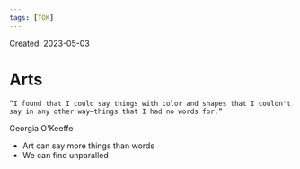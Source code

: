 ```yaml
---
tags: [TOK] 
---
```

Created: 2023-05-03

# Arts
	“I found that I could say things with color and shapes that I couldn't say in any other way—things that I had no words for.”
Georgia O'Keeffe

- Art can say more things than words
- We can find unparalled 